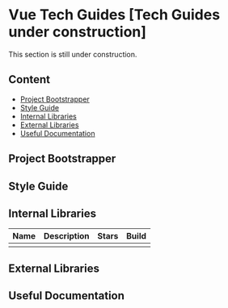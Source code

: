 # Vue Tech Guides [Tech Guides under construction]
This section is still under construction. 

## Content

- [Project Bootstrapper](#project-bootstrapper)
- [Style Guide](#style-guide)
- [Internal Libraries](#internal-libraries)
- [External Libraries](#external-libraries)
- [Useful Documentation](#useful-documentation)

## Project Bootstrapper

## Style Guide

## Internal Libraries

|Name|Description|Stars|Build|
|----|-----------|-----|-----|
| | | | |

## External Libraries

## Useful Documentation
